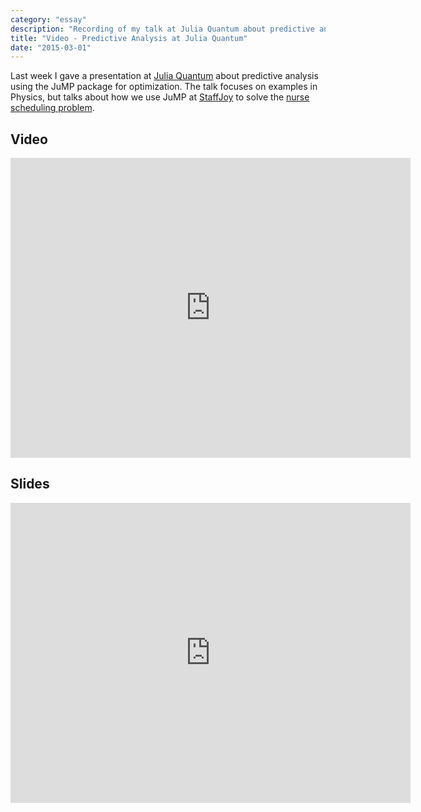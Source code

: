```yaml
---
category: "essay"
description: "Recording of my talk at Julia Quantum about predictive analysis in Julia"
title: "Video - Predictive Analysis at Julia Quantum"
date: "2015-03-01"
---
```


Last week I gave a presentation at [Julia Quantum](http://juliaquantum.github.io) about predictive analysis using the JuMP package for optimization. The talk focuses on examples in Physics, but talks about how we use JuMP at [StaffJoy](https://www.staffjoy.com) to solve the [nurse scheduling problem](https://en.wikipedia.org/wiki/Nurse_scheduling_problem).

## Video

<iframe width="640" height="480" src="https://www.youtube-nocookie.com/embed/MANoOghiCbQ" frameborder="0" allowfullscreen></iframe>


## Slides

<iframe src="https://docs.google.com/presentation/d/1opWpSlkQvTcJbXfgzWbxlymA9fBgkqpEO_cxUFKHvJw/embed?start=false&loop=false&delayms=3000" frameborder="0" width="640" height="480" allowfullscreen="true" mozallowfullscreen="true" webkitallowfullscreen="true"></iframe>

